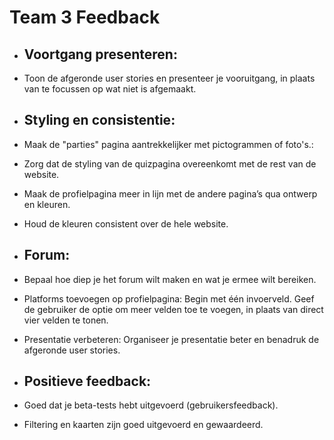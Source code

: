 # Team 3 Feedback

* ## Voortgang presenteren: 
* Toon de afgeronde user stories en presenteer je vooruitgang, in plaats van te focussen op wat niet is afgemaakt.
* ## Styling en consistentie:
* Maak de "parties" pagina aantrekkelijker met pictogrammen of foto's.: 
* Zorg dat de styling van de quizpagina overeenkomt met de rest van de website.
* Maak de profielpagina meer in lijn met de andere pagina’s qua ontwerp en kleuren.
* Houd de kleuren consistent over de hele website.
    
* ## Forum:
* Bepaal hoe diep je het forum wilt maken en wat je ermee wilt bereiken.
* Platforms toevoegen op profielpagina: Begin met één invoerveld. Geef de gebruiker de optie om meer velden toe te voegen, in plaats van direct vier velden te tonen.
* Presentatie verbeteren: Organiseer je presentatie beter en benadruk de afgeronde user stories.

* ## Positieve feedback:
* Goed dat je beta-tests hebt uitgevoerd (gebruikersfeedback).
* Filtering en kaarten zijn goed uitgevoerd en gewaardeerd.

